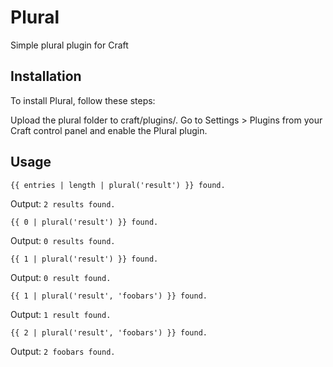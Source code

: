 # Plural
Simple plural plugin for Craft

## Installation

To install Plural, follow these steps:

Upload the plural folder to craft/plugins/.
Go to Settings > Plugins from your Craft control panel and enable the Plural plugin.

## Usage

```jinja
{{ entries | length | plural('result') }} found.
```
Output: `2 results found.`


```jinja
{{ 0 | plural('result') }} found.
```
Output: `0 results found.`


```jinja
{{ 1 | plural('result') }} found.
```
Output: `0 result found.`


```jinja
{{ 1 | plural('result', 'foobars') }} found.
```
Output: `1 result found.`


```jinja
{{ 2 | plural('result', 'foobars') }} found.
```
Output: `2 foobars found.`
